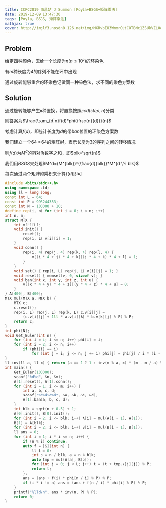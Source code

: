 ```yaml
---
title: ICPC2019 南昌站 J Summon [Poyla+BSGS+矩阵乘法]
date: 2019-12-09 13:47:30
tags: [Poyla, BSGS, 矩阵乘法]
mathjax: true
cover: http://imglf3.nosdn0.126.net/img/MXRvbEU3WmxrOUtCOTBNc1ZSUkVZL0d5UEkvNzAyelRoNnl6VmxpN2hSZkd5UDU0cWREVy9nPT0.png?imageView&thumbnail=1680x0&quality=96&stripmeta=0
---
```

## Problem

给定四种颜色，去给一个长度为$n(n \le 10^5)$的环染色

有$m$种长度为$4$的序列不能在环中出现

通过旋转能够重合的环染色记做同一种染色法，求不同的染色方案数

## Solution

通过旋转能够产生n种置换，将置换按照$gcd(step,n)$分类

则答案为$\frac{\sum_{d|n}f(d)*phi(\frac{n}{d})}{n}$

考虑计算$f(d)$，即统计长度为$d$的带$ban$位置的环染色方案数

我们建立一个$64*64$的矩阵$M$，表示长度为$3$的序列之间的转移情况

则$f(d)$为$M^d$的斜对角数字之和，即$blk=\sqrt{n}$

我们用$BSGS$来处理$M^d=(M^{blk})^{\frac{d}{blk}}*M^{d \% blk}$

每次通过两个矩阵的乘积来计算$f(d)$即可

```cpp
#include <bits/stdc++.h>
using namespace std;
using ll = long long;
const int L = 64;
const int P = 998244353;
const int N = 100000 + 10;
#define rep(i, n) for (int i = 0; i < n; i++)
int n, m;
struct MTX {
    int v[L][L];
    void init() {
        reset();
        rep(i, L) v[i][i] = 1;
    }
    void conn() {
        rep(i, 4) rep(j, 4) rep(k, 4) rep(l, 4) {
            v[(i * 4 + j) * 4 + k][(j * 4 + k) * 4 + l] = 1;
        }
    }
    void set() { rep(i, L) rep(j, L) v[i][j] = 1; }
    void reset() { memset(v, 0, sizeof v); }
    void ban(int x, int y, int z, int u) {
        v[(x * 4 + y) * 4 + z][(y * 4 + z) * 4 + u] = 0;
    }
} A[400], B[400];
MTX mul(MTX a, MTX b) {
    MTX c;
    c.reset();
    rep(i, L) rep(j, L) rep(k, L) c.v[i][j] =
        (c.v[i][j] + 1ll * a.v[i][k] * b.v[k][j] % P) % P;
    return c;
}
int phi[N];
void Get_Euler(int n) {
    for (int i = 1; i <= n; i++) phi[i] = i;
    for (int i = 2; i <= n; i++)
        if (phi[i] == i)
            for (int j = i; j <= n; j += i) phi[j] = phi[j] / i * (i - 1);
}
ll inv(ll a, ll m) { return (a == 1 ? 1 : inv(m % a, m) * (m - m / a) % m); }
int main() {
    Get_Euler(100000);
    scanf("%d%d", &n, &m);
    A[1].reset(), A[1].conn();
    for (int i = 1; i <= m; i++) {
        int a, b, c, d;
        scanf("%d%d%d%d", &a, &b, &c, &d);
        A[1].ban(a, b, c, d);
    }
    int blk = sqrt(n + 0.5) + 1;
    A[0].init(), B[0].init();
    for (int i = 2; i <= blk; i++) A[i] = mul(A[i - 1], A[1]);
    B[1] = A[blk];
    for (int i = 2; i <= blk; i++) B[i] = mul(B[i - 1], B[1]);
    ll ans = 0;
    for (int i = 1; i * i <= n; i++) {
        if (n % i) continue;
        auto f = [&](int n) {
            ll t = 0;
            int b = n / blk, a = n % blk;
            auto tmp = mul(A[a], B[b]);
            for (int j = 0; j < L; j++) t = (t + tmp.v[j][j]) % P;
            return t;
        };
        ans = (ans + f(i) * phi[n / i] % P) % P;
        if (i * i != n) ans = (ans + f(n / i) * phi[i] % P) % P;
    }
    printf("%lld\n", ans * inv(n, P) % P);
    return 0;
}
```
